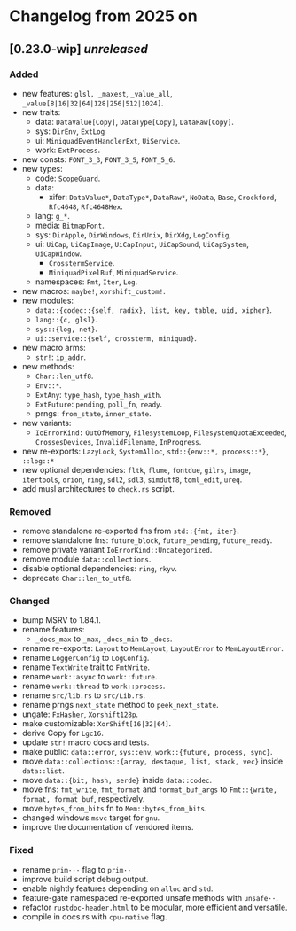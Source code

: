 # Changelog from 2025 on

## [0.23.0-wip] *unreleased*

### Added
- new features: `glsl, _maxest`, `_value_all`, `_value[8|16|32|64|128|256|512|1024]`.
- new traits:
  - data: `DataValue[Copy]`, `DataType[Copy]`, `DataRaw[Copy]`.
  - sys: `DirEnv`, `ExtLog`
  - ui: `MiniquadEventHandlerExt`, `UiService`.
  - work: `ExtProcess`.
- new consts: `FONT_3_3`, `FONT_3_5`, `FONT_5_6`.
- new types:
  - code: `ScopeGuard`.
  - data:
    - xifer: `DataValue*`, `DataType*`, `DataRaw*`, `NoData`, `Base`, `Crockford`, `Rfc4648`, `Rfc4648Hex`.
  - lang: `g_*`.
  - media: `BitmapFont`.
  - sys: `DirApple`, `DirWindows`, `DirUnix`, `DirXdg`, `LogConfig`,
  - ui: `UiCap`, `UiCapImage`, `UiCapInput`, `UiCapSound`, `UiCapSystem`, `UiCapWindow`.
    - `CrosstermService`.
    - `MiniquadPixelBuf`, `MiniquadService`.
  - namespaces: `Fmt`, `Iter`, `Log`.
- new macros: `maybe!`, `xorshift_custom!`.
- new modules:
  - `data::{codec::{self, radix}, list, key, table, uid, xipher}`.
  - `lang::{c, glsl}`.
  - `sys::{log, net}`.
  - `ui::service::{self, crossterm, miniquad}`.
- new macro arms:
  - `str!`: `ip_addr`.
- new methods:
  - `Char::len_utf8`.
  - `Env::*`.
  - `ExtAny`: `type_hash`, `type_hash_with`.
  - `ExtFuture`: `pending`, `poll_fn`, `ready`.
  - prngs: `from_state`, `inner_state`.
- new variants:
  - `IoErrorKind:` `OutOfMemory`, `FilesystemLoop`, `FilesystemQuotaExceeded`, `CrossesDevices`, `InvalidFilename`, `InProgress`.
- new re-exports: `LazyLock`, `SystemAlloc`, `std::{env::*, process::*}`, `::log::*`
- new optional dependencies: `fltk`, `flume`, `fontdue`, `gilrs`, `image`, `itertools`, `orion`, `ring`, `sdl2`, `sdl3`, `simdutf8`, `toml_edit`, `ureq`.
- add musl architectures to `check.rs` script.

### Removed
- remove standalone re-exported fns from `std::{fmt, iter}`.
- remove standalone fns: `future_block`, `future_pending`, `future_ready`.
- remove private variant `IoErrorKind::Uncategorized`.
- remove module `data::collections`.
- disable optional dependencies: `ring`, `rkyv`.
- deprecate `Char::len_to_utf8`.

### Changed
- bump MSRV to 1.84.1.
- rename features:
  - `_docs_max` to `_max`, `_docs_min` to `_docs`.
- rename re-exports: `Layout` to `MemLayout`, `LayoutError` to `MemLayoutError`.
- rename `LoggerConfig` to `LogConfig`.
- rename `TextWrite` trait to `FmtWrite`.
- rename `work::async` to `work::future`.
- rename `work::thread` to `work::process`.
- rename `src/lib.rs` to `src/Lib.rs`.
- rename prngs `next_state` method to `peek_next_state`.
- ungate: `FxHasher`, `Xorshift128p`.
- make customizable: `XorShift[16|32|64]`.
- derive Copy for `Lgc16`.
- update `str!` macro docs and tests.
- make public: `data::error`, `sys::env`, `work::{future, process, sync}`.
- move `data::collections::{array, destaque, list, stack, vec}` inside `data::list`.
- move `data::{bit, hash, serde}` inside `data::codec`.
- move fns: `fmt_write`, `fmt_format` and `format_buf_args` to `Fmt::{write, format, format_buf`, respectively.
- move `bytes_from_bits` fn to `Mem::bytes_from_bits`.
- changed windows `msvc` target for `gnu`.
- improve the documentation of vendored items.

### Fixed
- rename `prim···` flag to `prim··`
- improve build script debug output.
- enable nightly features depending on `alloc` and `std`.
- feature-gate namespaced re-exported unsafe methods with `unsafe··`.
- refactor `rustdoc-header.html` to be modular, more efficient and versatile.
- compile in docs.rs with `cpu-native` flag.

[unreleased]: https://github.com/andamira/devela/compare/v0.23.0-wip...HEAD
